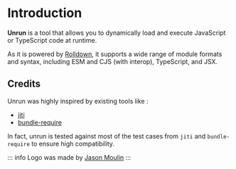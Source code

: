 # Introduction

**Unrun** is a tool that allows you to dynamically load and execute JavaScript or TypeScript code at runtime.

As it is powered by [Rolldown](https://rolldown.rs/), it supports a wide range of module formats and syntax, including ESM and CJS (with interop), TypeScript, and JSX.

## Credits

Unrun was highly inspired by existing tools like :

- [jiti](https://github.com/unjs/jiti)
- [bundle-require](https://github.com/egoist/bundle-require)

In fact, unrun is tested against most of the test cases from `jiti` and `bundle-require` to ensure high compatibility.

::: info
Logo was made by [Jason Moulin](https://www.zukaa.fr/)
:::
